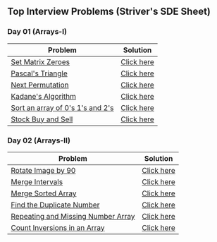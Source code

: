 ## Top Interview Problems (Striver's SDE Sheet)

### Day 01 (Arrays-I)
| Problem | Solution |
| ------- | -------- |
| [Set Matrix Zeroes](https://leetcode.com/problems/set-matrix-zeroes/) | [Click here](https://github.com/sadab-halim/Complete-Interview-Preparation/blob/main/Data%20Structures%20and%20Algorithms/Top%20Interview%20Problems/Day%2001/SetMatrixZeroes.java) |
| [Pascal's Triangle](https://leetcode.com/problems/pascals-triangle/) | [Click here](https://github.com/sadab-halim/Complete-Interview-Preparation/blob/main/Data%20Structures%20and%20Algorithms/Top%20Interview%20Problems/Day%2001/PascalsTriangle.java) |
| [Next Permutation](https://leetcode.com/problems/next-permutation/) | [Click here](https://github.com/sadab-halim/Complete-Interview-Preparation/blob/main/Data%20Structures%20and%20Algorithms/Top%20Interview%20Problems/Day%2001/NextPermutation.java) |
| [Kadane's Algorithm](https://leetcode.com/problems/maximum-subarray/) | [Click here](https://github.com/sadab-halim/Complete-Interview-Preparation/blob/main/Data%20Structures%20and%20Algorithms/Top%20Interview%20Problems/Day%2001/KadanesAlgorithm.java) |
| [Sort an array of 0's 1's and 2's](https://leetcode.com/problems/sort-colors/) | [Click here](https://github.com/sadab-halim/Complete-Interview-Preparation/blob/main/Data%20Structures%20and%20Algorithms/Top%20Interview%20Problems/Day%2001/SortAnArray0s1sAnd2s.java) |
| [Stock Buy and Sell](https://leetcode.com/problems/best-time-to-buy-and-sell-stock/) | [Click here](https://github.com/sadab-halim/Complete-Interview-Preparation/blob/main/Data%20Structures%20and%20Algorithms/Top%20Interview%20Problems/Day%2001/BestTimeToBuyAndSellStock.java) |


### Day 02 (Arrays-II)
| Problem | Solution |
| ------- | -------- |
| [Rotate Image by 90](https://leetcode.com/problems/rotate-image/) | [Click here]() |
| [Merge Intervals](https://leetcode.com/problems/merge-intervals/) | [Click here]() |
| [Merge Sorted Array](https://leetcode.com/problems/merge-sorted-array/) | [Click here]() |
| [Find the Duplicate Number](https://leetcode.com/problems/find-the-duplicate-number/) | [Click here]() |
| [Repeating and Missing Number Array](https://www.geeksforgeeks.org/find-a-repeating-and-a-missing-number/) | [Click here]() |
| [Count Inversions in an Array](https://www.geeksforgeeks.org/counting-inversions/) | [Click here]() |
